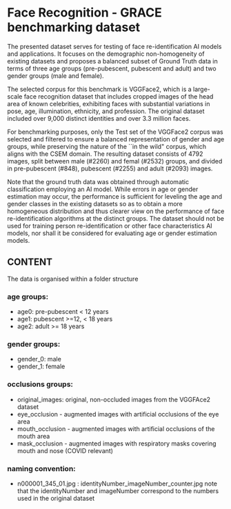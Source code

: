 # Face Recognition - GRACE benchmarking dataset

The presented dataset serves for testing of face re-identification AI models and applications. It focuses on the demographic non-homogeneity of existing datasets and proposes a balanced subset of Ground Truth data in terms of three age groups (pre-pubescent, pubescent and adult) and two gender groups (male and female).

The selected corpus for this benchmark is VGGFace2, which is a large-scale face recognition dataset that includes cropped images of the head area of known celebrities, exhibiting faces with substantial variations in pose, age, illumination, ethnicity, and profession. The original dataset included over 9,000 distinct identities and over 3.3 million faces. 

For benchmarking purposes, only the Test set of the VGGFace2 corpus was selected and filtered to  ensure a balanced representation of gender and age groups, while preserving the nature of the ``in the wild" corpus, which aligns with the CSEM domain.
The resulting dataset consists of 4792 images, split between male (#2260) and femal (#2532) groups, and divided in pre-pubescent (#848), pubescent (#2255) and adult (#2093) images.

Note that the ground truth data was obtained through automatic classification employing an AI model. While errors in age or gender estimation may occur, the performance is sufficient for leveling the age and gender classes in the existing datasets so as to obtain a more homogeneous distribution and thus clearer view on the performance of face re-identification algorithms at the distinct groups.
The dataset should not be used for training person re-identification or other face characteristics AI models, nor shall it be considered for evaluating age or gender estimation models.
 

## CONTENT
The data is organised within a folder structure

### age groups: 
- age0: pre-pubescent < 12 years
- age1: pubescent >=12, < 18 years
- age2: adult >= 18 years

### gender groups:
- gender_0: male
- gender_1: female

### occlusions groups:
- original_images: original, non-occluded images from the VGGFAce2 dataset
- eye_occlusion -  augmented images with artificial occlusions of the eye area
- mouth_occlusion -   augmented images with artificial occlusions of the mouth area
- mask_occlusion - augmented  images with respiratory masks covering mouth and nose (COVID relevant)

 ### naming convention:  
-  n000001_345_01.jpg  : identityNumber_imageNumber_counter.jpg
note that the identityNumber and imageNumber correspond to the numbers used in the original dataset
